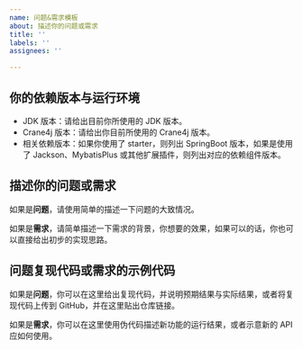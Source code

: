 ```yaml
---
name: 问题&需求模板
about: 描述你的问题或需求
title: ''
labels: ''
assignees: ''

---
```


## 你的依赖版本与运行环境

- JDK 版本：请给出目前你所使用的 JDK 版本。
- Crane4j 版本：请给出你目前所使用的 Crane4j 版本。
- 相关依赖版本：如果你使用了 starter，则列出 SpringBoot 版本，如果是使用了 Jackson、MybatisPlus 或其他扩展插件，则列出对应的依赖组件版本。

## 描述你的问题或需求

如果是**问题**，请使用简单的描述一下问题的大致情况。

如果是**需求**，请简单描述一下需求的背景，你想要的效果，如果可以的话，你也可以直接给出初步的实现思路。

## 问题复现代码或需求的示例代码

如果是**问题**，你可以在这里给出复现代码，并说明预期结果与实际结果，或者将复现代码上传到 GitHub，并在这里贴出仓库链接。

如果是**需求**，你可以在这里使用伪代码描述新功能的运行结果，或者示意新的 API 应如何使用。
